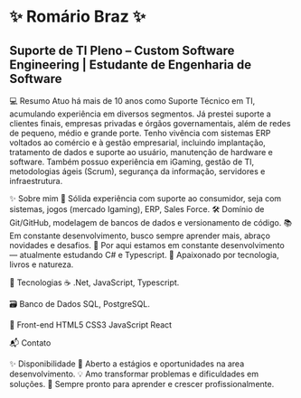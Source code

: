 <h1>✨ Romário Braz ✨</h1>

<h2>Suporte de TI Pleno – Custom Software Engineering | Estudante de Engenharia de Software</h2>

💻 Resumo
Atuo há mais de 10 anos como Suporte Técnico em TI, acumulando experiência em diversos segmentos. Já prestei suporte a clientes finais, empresas privadas e órgãos governamentais, além de redes de pequeno, médio e grande porte. Tenho vivência com sistemas ERP voltados ao comércio e à gestão empresarial, incluindo implantação, tratamento de dados e suporte ao usuário, manutenção de hardware e software. Também possuo experiência em iGaming, gestão de TI, metodologias ágeis (Scrum), segurança da informação, servidores e infraestrutura.

✨ Sobre mim
💼 Sólida experiência com suporte ao consumidor, seja com sistemas, jogos (mercado Igaming), ERP, Sales Force.
🛠️ Domínio de Git/GitHub, modelagem de bancos de dados e versionamento de código.
📚 Em constante desenvolvimento, busco sempre aprender mais, abraço novidades e desafios.
🌱 Por aqui estamos em constante desenvolvimento — atualmente estudando C# e Typescript.
🐾 Apaixonado por tecnologia, livros e natureza.

🎨 Tecnologias
☕ .Net, JavaScript, Typescript.

🗃️ Banco de Dados
SQL, PostgreSQL.

🎨 Front-end
HTML5 CSS3 JavaScript React

📬 Contato

✨ Disponibilidade
📌 Aberto a estágios e oportunidades na area desenvolvimento.
💡 Amo transformar problemas e dificuldades em soluções.
🚀 Sempre pronto para aprender e crescer profissionalmente.